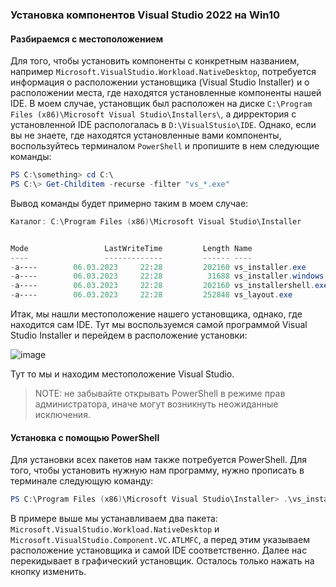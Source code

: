 ### Установка компонентов Visual Studio 2022 на Win10

#### Разбираемся с местоположением
Для того, чтобы установить компоненты с конкретным названием, например `Microsoft.VisualStudio.Workload.NativeDesktop`, потребуется информация о расположении установщика 
(Visual Studio Installer) и о расположении места, где находятся установленные компоненты нашей IDE. В моем случае, установщик был расположен на диске 
`C:\Program Files (x86)\Microsoft Visual Studio\Installers\`, а дирректория с установленной IDE распологалась в `D:\VisualStusio\IDE`. Однако, если вы не знаете, 
где находятся установленные вами компоненты, воспользуйтесь терминалом `PowerShell` и пропишите в нем следующие команды:
```powershell
PS C:\something> cd C:\
PS C:\> Get-Childitem -recurse -filter "vs_*.exe"
```
Вывод команды будет примерно таким в моем случае:
```powershell
Каталог: C:\Program Files (x86)\Microsoft Visual Studio\Installer


Mode                 LastWriteTime         Length Name
----                 -------------         ------ ----
-a----        06.03.2023     22:28         202160 vs_installer.exe
-a----        06.03.2023     22:28          31688 vs_installer.windows.exe
-a----        06.03.2023     22:28         202160 vs_installershell.exe
-a----        06.03.2023     22:28         252848 vs_layout.exe
```
Итак, мы нашли местоположение нашего установщика, однако, где находится сам IDE. Тут мы воспользуемся самой программой Visual Studio Installer и перейдем в расположение установки:

![image](https://user-images.githubusercontent.com/127035207/223219032-0fef0ebc-3514-494d-ab90-0ad89e238e27.png)

Тут то мы и находим местоположение Visual Studio.
> NOTE: не забывайте открывать PowerShell в режиме прав администратора, иначе могут возникнуть неожиданные исключения.

#### Установка с помощью PowerShell
Для установки всех пакетов нам также потребуется PowerShell. Для того, чтобы установить нужную нам программу, нужно прописать в терминале следующую команду:
```powershell
PS C:\Program Files (x86)\Microsoft Visual Studio\Installer> .\vs_installer.exe modify --installPath "D:\VisualStudio\IDE" --add Microsoft.VisualStudio.Workload.NativeDesktop --add Microsoft.VisualStudio.Component.VC.ATLMFC --includeRecommended
```
В примере выше мы устанавливаем два пакета: `Microsoft.VisualStudio.Workload.NativeDesktop` и  `Microsoft.VisualStudio.Component.VC.ATLMFC`, а перед этим указываем расположение установщика и самой IDE соответственно.
Далее нас перекидывает в графический установщик. Осталось только нажать на кнопку изменить.

